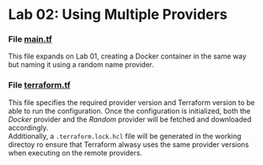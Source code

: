 # Lab 02: Using Multiple Providers
### File [main.tf](./main.tf)
This file expands on Lab 01, creating a Docker container in the same way but naming it using a random name provider.

### File [terraform.tf](./terraform.tf)
This file specifies the required provider version and Terraform version to be able to run the configuration. Once the configuration is initialized, both the _Docker_ provider and the _Random_ provider will be fetched and downloaded accordingly.  
Additionally, a `.terraform.lock.hcl` file will be generated in the working directoy ro ensure that Terraform alwasy uses the same provider versions when executing on the remote providers.